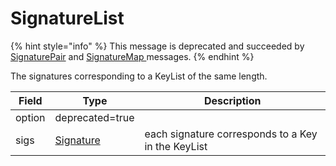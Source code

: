 # SignatureList

{% hint style="info" %}
This message is deprecated and succeeded by [SignaturePair](https://github.com/theekrystallee/hedera-style-guide/blob/sdk-v1/deprecated/hedera-api/basic-types/broken-reference/README.md) and [SignatureMap ](https://github.com/theekrystallee/hedera-style-guide/blob/sdk-v1/deprecated/hedera-api/basic-types/broken-reference/README.md)messages.
{% endhint %}

The signatures corresponding to a KeyList of the same length.

| Field  | Type                                                                                                                                         | Description                                        |
| ------ | -------------------------------------------------------------------------------------------------------------------------------------------- | -------------------------------------------------- |
| option | ​deprecated=true                                                                                                                             | ​                                                  |
| sigs   | ​[Signature](https://github.com/theekrystallee/hedera-style-guide/blob/sdk-v1/deprecated/hedera-api/basic-types/broken-reference/README.md)​ | each signature corresponds to a Key in the KeyList |

#### &#x20;<a href="#undefined" id="undefined"></a>
